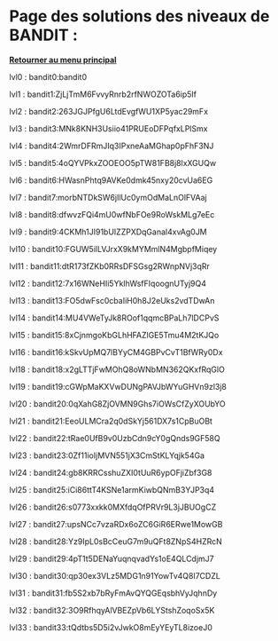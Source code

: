 # Page des solutions des niveaux de BANDIT : 

 [**Retourner au menu principal**](README.md)

lvl0 : bandit0:bandit0

lvl1 : bandit1:ZjLjTmM6FvvyRnrb2rfNWOZOTa6ip5If

lvl2 : bandit2:263JGJPfgU6LtdEvgfWU1XP5yac29mFx

lvl3 : bandit3:MNk8KNH3Usiio41PRUEoDFPqfxLPlSmx

lvl4 : bandit4:2WmrDFRmJIq3IPxneAaMGhap0pFhF3NJ

lvl5 : bandit5:4oQYVPkxZOOEOO5pTW81FB8j8lxXGUQw

lvl6 : bandit6:HWasnPhtq9AVKe0dmk45nxy20cvUa6EG

lvl7 : bandit7:morbNTDkSW6jIlUc0ymOdMaLnOlFVAaj

lvl8 : bandit8:dfwvzFQi4mU0wfNbFOe9RoWskMLg7eEc

lvl9 : bandit9:4CKMh1JI91bUIZZPXDqGanal4xvAg0JM

lvl10 : bandit10:FGUW5ilLVJrxX9kMYMmlN4MgbpfMiqey

lvl11 : bandit11:dtR173fZKb0RRsDFSGsg2RWnpNVj3qRr

lvl12 : bandit12:7x16WNeHIi5YkIhWsfFIqoognUTyj9Q4

lvl13 : bandit13:FO5dwFsc0cbaIiH0h8J2eUks2vdTDwAn

lvl14 : bandit14:MU4VWeTyJk8ROof1qqmcBPaLh7lDCPvS

lvl15 : bandit15:8xCjnmgoKbGLhHFAZlGE5Tmu4M2tKJQo

lvl16 : bandit16:kSkvUpMQ7lBYyCM4GBPvCvT1BfWRy0Dx

lvl18 : bandit18:x2gLTTjFwMOhQ8oWNbMN362QKxfRqGlO

lvl19 : bandit19:cGWpMaKXVwDUNgPAVJbWYuGHVn9zl3j8

lvl20 : bandit20:0qXahG8ZjOVMN9Ghs7iOWsCfZyXOUbYO

lvl21 : bandit21:EeoULMCra2q0dSkYj561DX7s1CpBuOBt

lvl22 : bandit22:tRae0UfB9v0UzbCdn9cY0gQnds9GF58Q

lvl23 : bandit23:0Zf11ioIjMVN551jX3CmStKLYqjk54Ga

lvl24 : bandit24:gb8KRRCsshuZXI0tUuR6ypOFjiZbf3G8

lvl25 : bandit25:iCi86ttT4KSNe1armKiwbQNmB3YJP3q4

lvl26 : bandit26:s0773xxkk0MXfdqOfPRVr9L3jJBUOgCZ

lvl27 : bandit27:upsNCc7vzaRDx6oZC6GiR6ERwe1MowGB

lvl28 : bandit28:Yz9IpL0sBcCeuG7m9uQFt8ZNpS4HZRcN

lvl29 : bandit29:4pT1t5DENaYuqnqvadYs1oE4QLCdjmJ7

lvl30 : bandit30:qp30ex3VLz5MDG1n91YowTv4Q8l7CDZL

lvl31 : bandit31:fb5S2xb7bRyFmAvQYQGEqsbhVyJqhnDy

lvl32 : bandit32:3O9RfhqyAlVBEZpVb6LYStshZoqoSx5K

lvl33 : bandit33:tQdtbs5D5i2vJwkO8mEyYEyTL8izoeJ0




